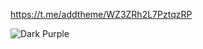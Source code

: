 https://t.me/addtheme/WZ3ZRh2L7PztqzRP

![Dark Purple](https://github.com/user-attachments/assets/3114fc20-6758-4bde-82c8-fb171a3bb381)

